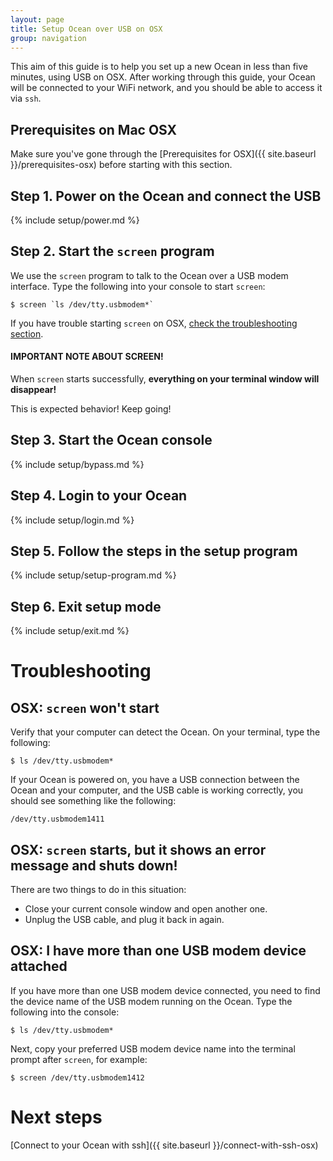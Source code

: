 ```yaml
---
layout: page
title: Setup Ocean over USB on OSX
group: navigation
---
```

This aim of this guide is to help you set up a new Ocean in less than five minutes, using USB on OSX.  After working through this guide, your Ocean will be connected to your WiFi network, and you should be able to access it via `ssh`.

## Prerequisites on Mac OSX

Make sure you've gone through the [Prerequisites for OSX]({{ site.baseurl }}/prerequisites-osx) before starting with this section.


## Step 1. Power on the Ocean and connect the USB

{% include setup/power.md %}

## Step 2. Start the `screen` program

We use the `screen` program to talk to the Ocean over a USB modem interface.  Type the following into your console to start `screen`:

```console
$ screen `ls /dev/tty.usbmodem*`
```
If you have trouble starting `screen` on OSX, [check the troubleshooting section](#trouble).

<div class="alert alert-danger fade in">
  <h4>IMPORTANT NOTE ABOUT SCREEN!</h4>
  <p>When <code>screen</code> starts successfully, <strong>everything on your terminal window will disappear!</strong></p>
  <p>This is expected behavior! Keep going!</p>
</div>


## Step 3. Start the Ocean console

{% include setup/bypass.md %}

## Step 4. Login to your Ocean

{% include setup/login.md %}

## Step 5. Follow the steps in the setup program

{% include setup/setup-program.md %}

## Step 6. Exit setup mode

{% include setup/exit.md %}


<a name="trouble"></a>

# Troubleshooting

## OSX: `screen` won't start

Verify that your computer can detect the Ocean.  On your terminal, type the following:

```console
$ ls /dev/tty.usbmodem*
```

If your Ocean is powered on, you have a USB connection between the Ocean and your computer, and the USB cable is working correctly, you should see something like the following:

```console
/dev/tty.usbmodem1411
```

## OSX: `screen` starts, but it shows an error message and shuts down!

There are two things to do in this situation:

* Close your current console window and open another one.
* Unplug the USB cable, and plug it back in again.

## OSX: I have more than one USB modem device attached

If you have more than one USB modem device connected, you need to find the device name of the USB modem running on the Ocean.  Type the following into the console:

```console
$ ls /dev/tty.usbmodem*
```

Next, copy your preferred USB modem device name into the terminal prompt after `screen`, for example:

```console
$ screen /dev/tty.usbmodem1412
```


# Next steps

[Connect to your Ocean with ssh]({{ site.baseurl }}/connect-with-ssh-osx)
